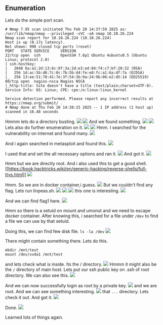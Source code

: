 ## Enumeration

Lets do the simple port scan.
```
# Nmap 7.95 scan initiated Thu Feb 20 14:37:59 2025 as: /usr/lib/nmap/nmap --privileged -sVC -oA nmap 10.10.26.224
Nmap scan report for 10.10.26.224 (10.10.26.224)
Host is up (0.17s latency).
Not shown: 998 closed tcp ports (reset)
PORT   STATE SERVICE     VERSION
22/tcp open  ssh         OpenSSH 7.6p1 Ubuntu 4ubuntu0.5 (Ubuntu Linux; protocol 2.0)
| ssh-hostkey: 
|   2048 6a:a1:2d:13:6c:8f:3a:2d:e3:ed:84:f4:c7:bf:20:32 (RSA)
|   256 1d:ac:5b:d6:7c:0c:7b:5b:d4:fe:e8:fc:a1:6a:df:7a (ECDSA)
|_  256 13:ee:51:78:41:7e:3f:54:3b:9a:24:9b:06:e2:d5:14 (ED25519)
80/tcp open  nagios-nsca Nagios NSCA
|_http-title: Site doesn't have a title (text/plain;charset=UTF-8).
Service Info: OS: Linux; CPE: cpe:/o:linux:linux_kernel

Service detection performed. Please report any incorrect results at https://nmap.org/submit/ .
# Nmap done at Thu Feb 20 14:38:15 2025 -- 1 IP address (1 host up) scanned in 16.48 seconds

```
Hmmm lets do a directory busting.
![](Pasted%20image%2020250220143942.png)
![](Pasted%20image%2020250220150553.png)
And we found something.
![](Pasted%20image%2020250220150625.png)
![](Pasted%20image%2020250220150644.png)
Lets also do further enumeration on it.
![](Pasted%20image%2020250220150833.png)
![](Pasted%20image%2020250220150908.png)
Hmm.
I searched for the vulnerability on internet and found many.
![](Pasted%20image%2020250220152350.png)

And i again searched in metasploit and found this.
![](Pasted%20image%2020250220152328.png)

I used that and set the all necessary options and ran it.
![](Pasted%20image%2020250220164634.png)
And got it.
![](Pasted%20image%2020250220164557.png)


Hmm but we are directly root.
And i also used this to get a good shell.
[[https://book.hacktricks.wiki/en/generic-hacking/reverse-shells/full-ttys.html]]
![](Pasted%20image%2020250220153033.png)

Hmm.
So we are in docker container,i guess.
![](Pasted%20image%2020250220153212.png)
But we couldn't find any flag.
Lets run linpeas.sh.
![](Pasted%20image%2020250220154026.png)
![](Pasted%20image%2020250220154100.png)
![](Pasted%20image%2020250220154127.png)
this one is interesting.
![](Pasted%20image%2020250220154232.png)

And we can find flag1 here.
![](Pasted%20image%2020250220155402.png)

Hmm so there is a setuid on mount and umonut and we need to escape docker container.
After knowing this, i searched for a file under `/dev` to find a file we can use by that setuid.

Doing this, we can find few disk file.
`ls -la /dev`
![](Pasted%20image%2020250220162504.png)

There might contain something there.
Lets do this.
```
mkdir /mnt/test
mount /dev/xvda1 /mnt/test

```

and lets check what is inside.
Its the / directory.
![](Pasted%20image%2020250220163511.png)
Hmmm it might also be the `/` directory of main host.
Lets put our ssh public key on .ssh of root directory.
We can also see this.
![](Pasted%20image%2020250220163947.png)

And we can now successfully login as root by a private key.
![](Pasted%20image%2020250220164053.png)
and we are root.
And we can see something interesting.
![](Pasted%20image%2020250220164233.png)
that `...` directory.
Lets check it out.
And got it.
![](Pasted%20image%2020250220164322.png)

Done.
![](Pasted%20image%2020250220164406.png)

Learned lots of things again.
